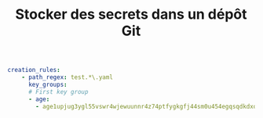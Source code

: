 ﻿---
slug: sops 
title: Stocker des secrets dans un dépôt Git
tags:
  - gitops
  - sops
---

```yml
creation_rules:
    - path_regex: test.*\.yaml
      key_groups:
      # First key group
      - age:
        - age1upjug3ygl55vswr4wjewuunnr4z74ptfygkgfj44sm0u454egqsqdkdxqq
```
